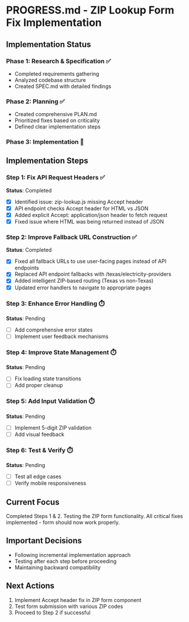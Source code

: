 # PROGRESS.md - ZIP Lookup Form Fix Implementation

## Implementation Status

### Phase 1: Research & Specification ✅
- Completed requirements gathering
- Analyzed codebase structure
- Created SPEC.md with detailed findings

### Phase 2: Planning ✅  
- Created comprehensive PLAN.md
- Prioritized fixes based on criticality
- Defined clear implementation steps

### Phase 3: Implementation 🚧

## Implementation Steps

### Step 1: Fix API Request Headers ✅
**Status**: Completed
- [x] Identified issue: zip-lookup.js missing Accept header
- [x] API endpoint checks Accept header for HTML vs JSON
- [x] Added explicit Accept: application/json header to fetch request
- [x] Fixed issue where HTML was being returned instead of JSON

### Step 2: Improve Fallback URL Construction ✅
**Status**: Completed
- [x] Fixed all fallback URLs to use user-facing pages instead of API endpoints
- [x] Replaced API endpoint fallbacks with /texas/electricity-providers
- [x] Added intelligent ZIP-based routing (Texas vs non-Texas)
- [x] Updated error handlers to navigate to appropriate pages

### Step 3: Enhance Error Handling ⏱️
**Status**: Pending
- [ ] Add comprehensive error states
- [ ] Implement user feedback mechanisms

### Step 4: Improve State Management ⏱️
**Status**: Pending
- [ ] Fix loading state transitions
- [ ] Add proper cleanup

### Step 5: Add Input Validation ⏱️
**Status**: Pending
- [ ] Implement 5-digit ZIP validation
- [ ] Add visual feedback

### Step 6: Test & Verify ⏱️
**Status**: Pending
- [ ] Test all edge cases
- [ ] Verify mobile responsiveness

## Current Focus
Completed Steps 1 & 2. Testing the ZIP form functionality.
All critical fixes implemented - form should now work properly.

## Important Decisions
- Following incremental implementation approach
- Testing after each step before proceeding
- Maintaining backward compatibility

## Next Actions
1. Implement Accept header fix in ZIP form component
2. Test form submission with various ZIP codes
3. Proceed to Step 2 if successful